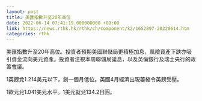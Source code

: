 ```yaml
---
layout: post
title: 美匯指數升至20年高位
date: 2022-06-14 07:41:19.000000000 +08:00
link: https://news.rthk.hk/rthk/ch/component/k2/1652897-20220614.htm
categories: rthk
---
```


美匯指數升至20年高位。投資者預期美國聯儲局更積極加息，風險資產下跌亦吸引資金流向美元資產。投資者注視本周聯儲局議息，以及英倫銀行及瑞士央行的政策會議。

1英鎊兌1.214美元以下，創一個月低位。英國4月經濟出現萎縮令英鎊受壓。

1歐元兌1.041美元水平。1美元就兌134.2日圓。
